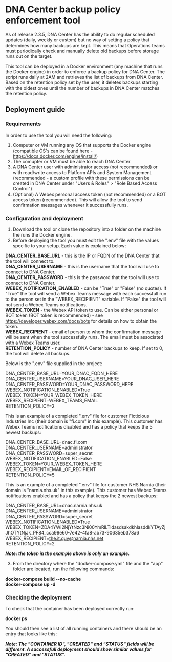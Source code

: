 # DNA Center backup policy enforcement tool

As of release 2.3.5, DNA Center has the ability to do regular scheduled updates (daily, weekly or custom) but no way of setting a policy that determines how many backups are kept. This means that Operations teams must periodically check and manually delete old backups before storage runs out on the target.

This tool can be deployed in a Docker environment (any machine that runs the Docker engine) in order to enforce a backup policy for DNA Center. The script runs daily at 2AM and retrieves the list of backups from DNA Center. Based on the retention policy set by the user, it deletes backups starting with the oldest ones until the number of backups in DNA Center matches the retention policy.

## Deployment guide

### Requirements

In order to use the tool you will need the following:

1) Computer or VM running any OS that supports the Docker engine (compatible OS's can be found here - https://docs.docker.com/engine/install/)
2) The comupter or VM must be able to reach DNA Center 
3) A DNA Center user with administrator access (not recommended) or with read/write access to Platform APIs and System Management (recommended - a custom profile with these permissions can be created in DNA Center under "Users & Roles" > "Role Based Access Control")
4) (Optional) A Webex personal access token (not recommended) or a BOT access token (recommended). This will allow the tool to send confirmation messages whenever it successfully runs.

### Configuration and deployment

1) Download the tool or clone the repository into a folder on the machine the runs the Docker engine.
2) Before deploying the tool you must edit the ".env" file with the values specific to your setup. Each value is explained below:

**DNA_CENTER_BASE_URL** - this is the IP or FQDN of the DNA Center that the tool will connect to.  
**DNA_CENTER_USERNAME** - this is the username that the tool will use to connect to DNA Center.  
**DNA_CENTER_PASSWORD** - this is the password that the tool will use to connect to DNA Center.  
**WEBEX_NOTIFICATION_ENABLED** - can be "True" or "False" (no quotes). If "True" the tool will send a Webex Teams message with each successfull run to the person set in the "WEBEX_RECIPIENT" variable. If "False" the tool will not send a Webex Teams notifications.  
**WEBEX_TOKEN** - the Webex API token to use. Can be either personal or BOT token (BOT token is recommended) - see https://developer.webex.com/docs/bots for details on how to obtain the token.  
**WEBEX_RECIPIENT** - email of person to whom the confirmation message will be sent when the tool successfully runs. The email must be associated with a Webex Teams user.  
**RETENTION_POLICY** - number of DNA Center backups to keep. If set to 0, the tool will delete all backups.  

Below is the ".env" file supplied in the project:

DNA_CENTER_BASE_URL=YOUR_DNAC_FQDN_HERE  
DNA_CENTER_USERNAME=YOUR_DNAC_USER_HERE  
DNA_CENTER_PASSWORD=YOUR_DNAC_PASSWORD_HERE  
WEBEX_NOTIFICATION_ENABLED=True  
WEBEX_TOKEN=YOUR_WEBEX_TOKEN_HERE  
WEBEX_RECIPIENT=WEBEX_TEAMS_EMAIL  
RETENTION_POLICY=2  

This is an example of a completed ".env" file for customer Ficticious Industries Inc (their domain is "fi.com" in this example). This customer has Webex Teams notifications disabled and has a policy that keeps the 5 newest backups:

DNA_CENTER_BASE_URL=dnac.fi.com  
DNA_CENTER_USERNAME=administrator  
DNA_CENTER_PASSWORD=super_secret  
WEBEX_NOTIFICATION_ENABLED=False  
WEBEX_TOKEN=YOUR_WEBEX_TOKEN_HERE  
WEBEX_RECIPIENT=EMAIL_OF_RECIPIENT  
RETENTION_POLICY=5  

This is an example of a completed ".env" file for customer NHS Narnia (their domain is "narnia.nhs.uk" in this example). This customer has Webex Teams notifications enabled and has a policy that keeps the 2 newest backups:

DNA_CENTER_BASE_URL=dnac.narnia.nhs.uk  
DNA_CENTER_USERNAME=administrator  
DNA_CENTER_PASSWORD=super_secret  
WEBEX_NOTIFICATION_ENABLED=True  
WEBEX_TOKEN=ZDA4YWI2NjYtNzc3Ni00YmRlLTldasdsakdkhlasddkYTAyZjJhOTYtNjJk_PF84_cca99e60-7e42-4fa8-ab73-90635eb378a6  
WEBEX_RECIPIENT=the.it.guy@narnia.nhs.net  
RETENTION_POLICY=2  

***Note: the token in the example above is only an example.***

3) From the directory where the "docker-compose.yml" file and the "app" folder are located, run the following commands:

**docker-compose build --no-cache**  
**docker-compose up -d**  

### Checking the deployment

To check that the container has been deployed correctly run:

**docker ps**  

You should then see a list of all running containers and there should be an entry that looks like this:

[](url)

***Note: The "CONTAINER ID", "CREATED" and "STATUS" fields will be different. A successfull deployment should show similar values for "CREATED" and "STATUS".***
